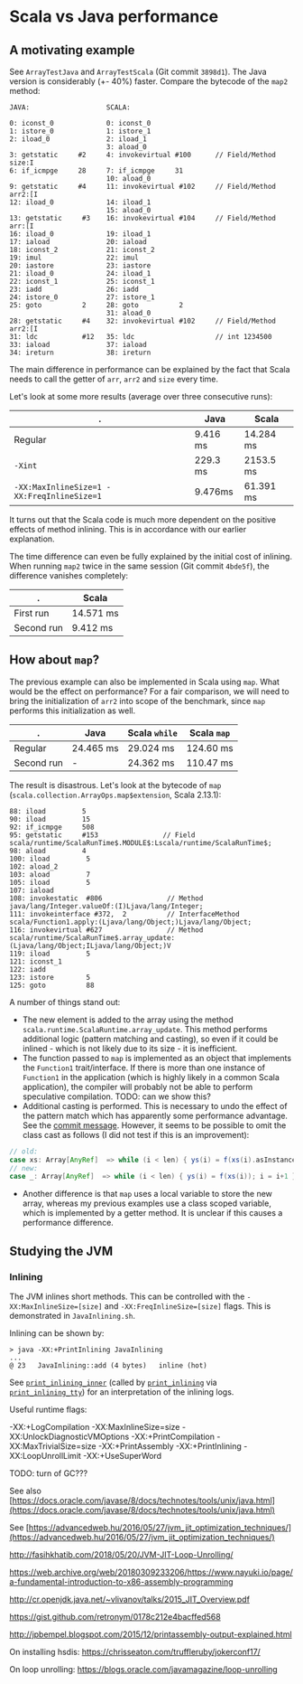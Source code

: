 Scala vs Java performance
===

## A motivating example

See `ArrayTestJava` and `ArrayTestScala` (Git commit `3898d1`). The Java version is considerably (+- 40%) faster. Compare the bytecode of the `map2` method:

```
JAVA:                   SCALA:

0: iconst_0             0: iconst_0
1: istore_0             1: istore_1
2: iload_0              2: iload_1
                        3: aload_0
3: getstatic     #2     4: invokevirtual #100      // Field/Method size:I
6: if_icmpge     28     7: if_icmpge     31
                        10: aload_0
9: getstatic     #4     11: invokevirtual #102     // Field/Method arr2:[I
12: iload_0             14: iload_1
                        15: aload_0
13: getstatic     #3    16: invokevirtual #104     // Field/Method arr:[I
16: iload_0             19: iload_1
17: iaload              20: iaload
18: iconst_2            21: iconst_2
19: imul                22: imul
20: iastore             23: iastore
21: iload_0             24: iload_1
22: iconst_1            25: iconst_1
23: iadd                26: iadd
24: istore_0            27: istore_1
25: goto          2     28: goto          2
                        31: aload_0
28: getstatic     #4    32: invokevirtual #102     // Field/Method arr2:[I
31: ldc           #12   35: ldc                    // int 1234500
33: iaload              37: iaload
34: ireturn             38: ireturn
```

The main difference in performance can be explained by the fact that Scala needs to call the getter of `arr`, `arr2` and `size` every time.

Let's look at some more results (average over three consecutive runs):

| . | Java | Scala |
| --- | --- | --- |
| Regular | 9.416 ms | 14.284 ms |
| `-Xint` | 229.3 ms | 2153.5 ms |
| `-XX:MaxInlineSize=1 -XX:FreqInlineSize=1` | 9.476ms | 61.391 ms |

It turns out that the Scala code is much more dependent on the positive effects of method inlining. This is in accordance with our earlier explanation. 

The time difference can even be fully explained by the initial cost of inlining. When running `map2` twice in the same session (Git commit `4bde5f`), the difference vanishes completely:

| . | Scala |
| --- | --- |
| First run | 14.571 ms |
| Second run | 9.412 ms |

## How about `map`?

The previous example can also be implemented in Scala using `map`. What would be the effect on performance? For a fair comparison, we will need to bring the initialization of `arr2` into scope of the benchmark, since `map` performs this initialization as well.

| . | Java | Scala `while` | Scala `map` |
| --- | --- | --- | --- |
| Regular | 24.465 ms | 29.024 ms | 124.60 ms |
| Second run | - | 24.362 ms | 110.47 ms |

The result is disastrous. Let's look at the bytecode of `map` (`scala.collection.ArrayOps.map$extension`, Scala 2.13.1):

```
88: iload         5
90: iload         15
92: if_icmpge     508
95: getstatic     #153                // Field scala/runtime/ScalaRunTime$.MODULE$:Lscala/runtime/ScalaRunTime$;
98: aload         4
100: iload         5
102: aload_2
103: aload         7
105: iload         5
107: iaload
108: invokestatic  #806                // Method java/lang/Integer.valueOf:(I)Ljava/lang/Integer;
111: invokeinterface #372,  2          // InterfaceMethod scala/Function1.apply:(Ljava/lang/Object;)Ljava/lang/Object;
116: invokevirtual #627                // Method scala/runtime/ScalaRunTime$.array_update:(Ljava/lang/Object;ILjava/lang/Object;)V
119: iload         5
121: iconst_1
122: iadd
123: istore        5
125: goto          88
```

A number of things stand out:
- The new element is added to the array using the method `scala.runtime.ScalaRuntime.array_update`. This method performs additional logic (pattern matching and casting), so even if it could be inlined - which is not likely due to its size - it is inefficient.
- The function passed to `map` is implemented as an object that implements the `Function1` trait/interface. If there is more than one instance of `Function1` in the application (which is highly likely in a common Scala application), the compiler will probably not be able to perform speculative compilation. TODO: can we show this?
- Additional casting is performed. This is necessary to undo the effect of the pattern match which has apparently some performance advantage. See the [commit message](https://github.com/scala/scala/commit/efa562bf3c1931ded3008e10e2134c6ec0572683). However, it seems to be possible to omit the class cast as follows (I did not test if this is an improvement):
```scala
// old: 
case xs: Array[AnyRef]  => while (i < len) { ys(i) = f(xs(i).asInstanceOf[AnyRef]); i = i+1 }
// new:
case _: Array[AnyRef]  => while (i < len) { ys(i) = f(xs(i)); i = i+1 }
```
- Another difference is that `map` uses a local variable to store the new array, whereas my previous examples use a class scoped variable, which is implemented by a getter method. It is unclear if this causes a performance difference.

## Studying the JVM

### Inlining

The JVM inlines short methods. This can be controlled with the `-XX:MaxInlineSize=[size]` and `-XX:FreqInlineSize=[size]` flags. This is demonstrated in `JavaInlining.sh`.

Inlining can be shown by:

```
> java -XX:+PrintInlining JavaInlining
...
@ 23   JavaInlining::add (4 bytes)   inline (hot)
```
See [`print_inlining_inner`](https://hg.openjdk.java.net/jdk/jdk/file/d8b5e32ffa2f/src/hotspot/share/compiler/compileTask.cpp#l433) (called by [`print_inlining`](https://hg.openjdk.java.net/jdk/jdk/file/d8b5e32ffa2f/src/hotspot/share/c1/c1_GraphBuilder.cpp#l4315) via [`print_inlining_tty`](https://hg.openjdk.java.net/jdk/jdk/file/d8b5e32ffa2f/src/hotspot/share/compiler/compileTask.hpp#l217)) for an interpretation of the inlining logs.

Useful runtime flags:

-XX:+LogCompilation
-XX:MaxInlineSize=size
-XX:UnlockDiagnosticVMOptions
-XX:+PrintCompilation
-XX:MaxTrivialSize=size
-XX:+PrintAssembly
-XX:+PrintInlining
-XX:LoopUnrollLimit
-XX:+UseSuperWord

TODO: turn of GC???

See also [https://docs.oracle.com/javase/8/docs/technotes/tools/unix/java.html](https://docs.oracle.com/javase/8/docs/technotes/tools/unix/java.html)

See [https://advancedweb.hu/2016/05/27/jvm_jit_optimization_techniques/](https://advancedweb.hu/2016/05/27/jvm_jit_optimization_techniques/)

http://fasihkhatib.com/2018/05/20/JVM-JIT-Loop-Unrolling/

https://web.archive.org/web/20180309233206/https://www.nayuki.io/page/a-fundamental-introduction-to-x86-assembly-programming

http://cr.openjdk.java.net/~vlivanov/talks/2015_JIT_Overview.pdf

https://gist.github.com/retronym/0178c212e4bacffed568

http://jpbempel.blogspot.com/2015/12/printassembly-output-explained.html

On installing hsdis: https://chrisseaton.com/truffleruby/jokerconf17/

On loop unrolling: https://blogs.oracle.com/javamagazine/loop-unrolling